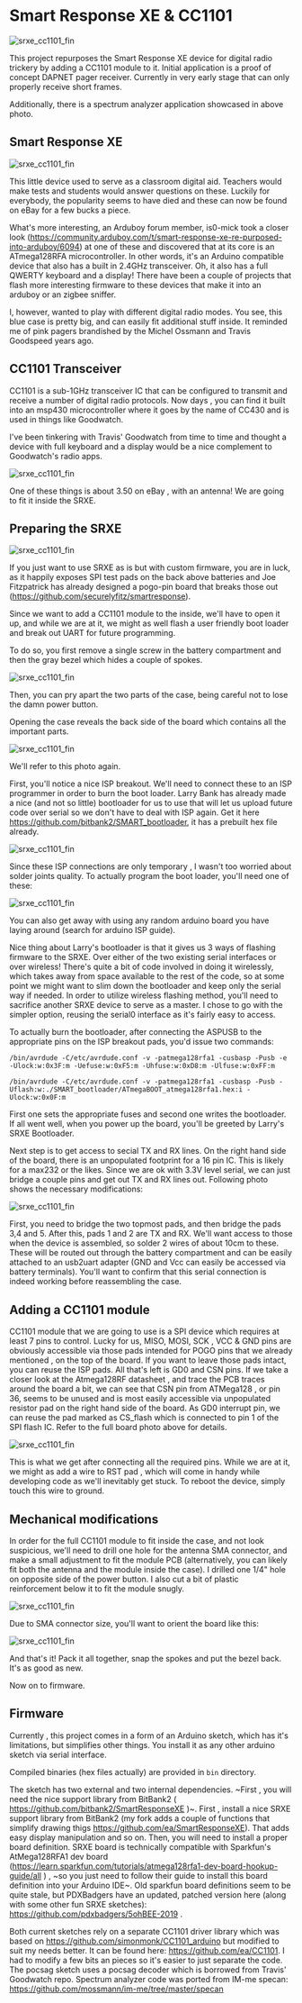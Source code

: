 # Smart Response XE & CC1101 

![srxe_cc1101_fin](photos/specan.png)

This project repurposes the Smart Response XE device for digital radio trickery by adding a CC1101 module to it. 
Initial application is a proof of concept DAPNET pager receiver. Currently in very early stage that can only properly receive short frames.

Additionally, there is a spectrum analyzer application showcased in above photo.  


## Smart Response XE 

![srxe_cc1101_fin](photos/srxe_orig.png)


This little device used to serve as a classroom digital aid. Teachers would make tests and students would answer questions on these. Luckily for everybody, the popularity seems to have died and these can now be found on eBay for a few bucks a piece. 

What's more interesting, an Arduboy forum member, is0-mick took a closer look (https://community.arduboy.com/t/smart-response-xe-re-purposed-into-arduboy/6094) at one of these and discovered that at its core is an ATmega128RFA microcontroller. In other words, it's an Arduino compatible device that also has a built in 2.4GHz transceiver. Oh, it also has a full QWERTY keyboard and a display! 
There have been a couple of projects that flash more interesting firmware to these devices that make it into an arduboy or an zigbee sniffer. 

I, however, wanted to play with different digital radio modes. You see, this blue case is pretty big, and can easily fit additional stuff inside. It reminded me of pink pagers brandished by the Michel Ossmann and Travis Goodspeed years ago. 


## CC1101 Transceiver 

CC1101 is a sub-1GHz transceiver IC that can be configured to transmit and receive a number of digital radio protocols. Now days , you can find it built into an msp430 microcontroller where it goes by the name of CC430 and is used in things like Goodwatch. 

I've been tinkering with Travis' Goodwatch from time to time and thought a device with full keyboard and a display would be a nice complement to Goodwatch's radio apps. 

![srxe_cc1101_fin](photos/cc1101_module.png)

One of these things is about 3.50 on eBay , with an antenna! We are going to fit it inside the SRXE. 

## Preparing the SRXE

![srxe_cc1101_fin](photos/battery_side.png)

If you just want to use SRXE as is but with custom firmware, you are in luck, as it happily exposes SPI test pads on the back above batteries and Joe Fitzpatrick has already designed a pogo-pin board that breaks those out (https://github.com/securelyfitz/smartresponse). 

Since we want to add a CC1101 module to the inside, we'll have to open it up, and while we are at it, we might as well flash a user friendly boot loader and break out UART for future programming. 

To do so, you first remove a single screw in the battery compartment and then the gray bezel which hides a couple of spokes.

![srxe_cc1101_fin](photos/bezel_off.png)


Then, you can pry apart the two parts of the case, being careful not to lose the damn power button. 

Opening the case reveals the back side of the board which contains all the important parts. 

![srxe_cc1101_fin](photos/board_annot.png)

We'll refer to this photo again.

First, you'll notice a nice ISP breakout. We'll need to connect these to an ISP programmer in order to burn the boot loader. Larry Bank has already made a nice (and not so little) bootloader for us to use that will let us upload future code over serial so we don't have to deal with ISP again. Get it here https://github.com/bitbank2/SMART_bootloader, it has a prebuilt hex file already. 

![srxe_cc1101_fin](photos/isp_header.png)

Since these ISP connections are only temporary , I wasn't too worried about solder joints quality. To actually program the boot loader, you'll need one of these:

![srxe_cc1101_fin](photos/asp_usb.png)

You can also get away with using any random arduino board you have laying around (search for arduino ISP guide).

Nice thing about Larry's bootloader  is that it gives us 3 ways of flashing firmware to the SRXE. Over either of the two existing serial interfaces or over wireless! There's quite a bit of code involved in doing it wirelessly, which takes away from space available to the rest of the code, so at some point we might want to slim down the bootloader and keep only the serial way if needed. In order to utilize wireless flashing method, you'll need to sacrifice another SRXE device to serve as a master. I chose to go with the simpler option, reusing the serial0 interface as it's fairly easy to access. 

To actually burn the bootloader, after connecting the ASPUSB to the appropriate pins on the ISP breakout pads, you'd issue two commands:
```
/bin/avrdude -C/etc/avrdude.conf -v -patmega128rfa1 -cusbasp -Pusb -e -Ulock:w:0x3F:m -Uefuse:w:0xF5:m -Uhfuse:w:0xD8:m -Ulfuse:w:0xFF:m

/bin/avrdude -C/etc/avrdude.conf -v -patmega128rfa1 -cusbasp -Pusb -Uflash:w:./SMART_bootloader/ATmegaBOOT_atmega128rfa1.hex:i -Ulock:w:0x0F:m
```
First one sets the appropriate fuses and second one writes the bootloader. If all went well, when you power up the board, you'll be greeted by Larry's SRXE Bootloader.


Next step is to get access to secial TX and RX lines. On the right hand side of the board, there is an unpopulated footprint for a 16 pin IC. This is likely for a max232 or the likes. Since we are ok with 3.3V level serial, we can just bridge a couple pins and get out TX and RX lines out. Following photo shows the necessary modifications:

![srxe_cc1101_fin](photos/uart.png)

First, you need to bridge the two topmost pads, and then bridge the pads 3,4 and 5. After this, pads 1 and 2 are TX and RX. We'll want access to those when the device is assembled, so solder 2 wires of about 10cm to these. These will be routed out through the battery compartment and can be easily attached to an usb2uart adapter (GND and Vcc can easily be accessed via battery terminals). 
You'll want to confirm that this serial connection is indeed working before reassembling the case.

## Adding a CC1101 module


CC1101 module that we are going to use is a SPI device which requires at least 7 pins to control. Lucky for us, MISO, MOSI, SCK , VCC & GND pins are obviously accessible via those pads intended for POGO pins that we already mentioned , on the top of the board. If you want to leave those pads intact, you can reuse the ISP pads. All that's left is GD0 and CSN pins. If we take a closer look at the Atmega128RF datasheet , and trace the PCB traces around the board a bit, we can see that CSN pin from ATMega128 , or pin 36, seems to be unused and is most easily accessible via unpopulated resistor pad on the right hand side of the board. As GD0 interrupt pin, we can reuse the pad marked as CS_flash which is connected to pin 1 of the SPI flash IC. Refer to the full board photo above for details. 

![srxe_cc1101_fin](photos/cc1101_added.png)

This is what we get after connecting all the required pins. While we are at it, we might as add a wire to RST pad , which will come in handy while developing code as we'll inevitably get stuck. To reboot the device, simply touch this wire to ground. 


## Mechanical modifications

In order for the full CC1101 module to fit inside the case, and not look suspicious, we'll need to drill one hole for the antenna SMA connector, and make a small adjustment to fit the module PCB (alternatively, you can likely fit both the antenna and the module inside the case). I drilled one 1/4" hole on opposite side of the power button. I also cut a bit of plastic reinforcement below it to fit the module snugly. 

![srxe_cc1101_fin](photos/drill_hole.png)

Due to SMA connector size, you'll want to orient the board like this:

![srxe_cc1101_fin](photos/cc1101_fits.png)


And that's it! Pack it all together, snap the spokes and put the bezel back. It's as good as new.


Now on to firmware. 


## Firmware


Currently , this project comes in a form of an Arduino sketch, which has it's limitations, but simplifies other things. You install it as any other arduino sketch via serial interface. 

Compiled binaries (hex files actually) are provided in `bin` directory.

The sketch has two external and two internal dependencies. ~First , you will need the nice support library from BitBank2 ( https://github.com/bitbank2/SmartResponseXE )~. First , install a nice SRXE support library from BitBank2 (my fork adds a couple of functions that simplify drawing thigs https://github.com/ea/SmartResponseXE). That adds easy display manipulation and so on. Then, you will need to install a proper board definition. SRXE board is technically compatible with Sparkfun's AtMega128RFA1 dev board (https://learn.sparkfun.com/tutorials/atmega128rfa1-dev-board-hookup-guide/all ) , ~so you just need to follow their guide to install this board definition into your Arduino IDE~. Old sparkfun board definitions seem to be quite stale, but PDXBadgers have an updated, patched version here (along with some other fun SRXE sketches): https://github.com/pdxbadgers/5ohBEE-2019 . 


Both current sketches rely on a separate CC1101 driver library which was based on https://github.com/simonmonk/CC1101_arduino but modified to suit my needs better. It can be found here: https://github.com/ea/CC1101.  I had to modify a few bits an pieces so it's easier to just separate the code. The pocsag sketch uses a pocsag decoder which is borrowed from Travis' Goodwatch repo. Spectrum analyzer code was ported from IM-me specan: https://github.com/mossmann/im-me/tree/master/specan


